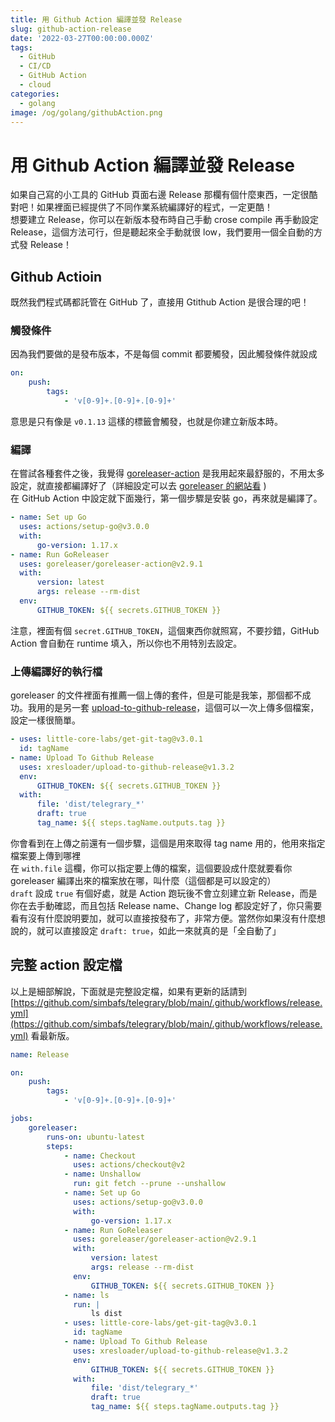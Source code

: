 ```yaml
---
title: 用 Github Action 編譯並發 Release
slug: github-action-release
date: '2022-03-27T00:00:00.000Z'
tags:
  - GitHub
  - CI/CD
  - GitHub Action
  - cloud
categories:
  - golang
image: /og/golang/githubAction.png
---
```


# 用 Github Action 編譯並發 Release

如果自己寫的小工具的 GitHub 頁面右邊 Release 那欄有個什麼東西，一定很酷對吧！如果裡面已經提供了不同作業系統編譯好的程式，一定更酷！  
想要建立 Release，你可以在新版本發布時自己手動 crose compile 再手動設定 Release，這個方法可行，但是聽起來全手動就很 low，我們要用一個全自動的方式發 Release！

## Github Actioin

既然我們程式碼都託管在 GitHub 了，直接用 Gtithub Action 是很合理的吧！

### 觸發條件

因為我們要做的是發布版本，不是每個 commit 都要觸發，因此觸發條件就設成

```yaml
on:
    push:
        tags:
            - 'v[0-9]+.[0-9]+.[0-9]+'
```

意思是只有像是 `v0.1.13` 這樣的標籤會觸發，也就是你建立新版本時。

### 編譯

在嘗試各種套件之後，我覺得 [goreleaser-action](https://github.com/marketplace/actions/goreleaser-action) 是我用起來最舒服的，不用太多設定，就直接都編譯好了（詳細設定可以去 [goreleaser 的網站看](https://goreleaser.com) )  
在 GitHub Action 中設定就下面幾行，第一個步驟是安裝 go，再來就是編譯了。

```yaml
- name: Set up Go
  uses: actions/setup-go@v3.0.0
  with:
      go-version: 1.17.x
- name: Run GoReleaser
  uses: goreleaser/goreleaser-action@v2.9.1
  with:
      version: latest
      args: release --rm-dist
  env:
      GITHUB_TOKEN: ${{ secrets.GITHUB_TOKEN }}
```

注意，裡面有個 `secret.GITHUB_TOKEN`，這個東西你就照寫，不要抄錯，GitHub Action 會自動在 runtime 填入，所以你也不用特別去設定。

### 上傳編譯好的執行檔

goreleaser 的文件裡面有推薦一個上傳的套件，但是可能是我笨，那個都不成功。我用的是另一套 [upload-to-github-release](https://github.com/marketplace/actions/upload-to-github-release)，這個可以一次上傳多個檔案，設定一樣很簡單。

```yaml
- uses: little-core-labs/get-git-tag@v3.0.1
  id: tagName
- name: Upload To Github Release
  uses: xresloader/upload-to-github-release@v1.3.2
  env:
      GITHUB_TOKEN: ${{ secrets.GITHUB_TOKEN }}
  with:
      file: 'dist/telegrary_*'
      draft: true
      tag_name: ${{ steps.tagName.outputs.tag }}
```

你會看到在上傳之前還有一個步驟，這個是用來取得 tag name 用的，他用來指定檔案要上傳到哪裡  
在 `with.file` 這欄，你可以指定要上傳的檔案，這個要設成什麼就要看你 goreleaser 編譯出來的檔案放在哪，叫什麼（這個都是可以設定的）  
`draft` 設成 `true` 有個好處，就是 Action 跑玩後不會立刻建立新 Release，而是你在去手動確認，而且包括 Release name、Change log 都設定好了，你只需要看有沒有什麼說明要加，就可以直接按發布了，非常方便。當然你如果沒有什麼想說的，就可以直接設定 `draft: true`，如此一來就真的是「全自動了」

## 完整 action 設定檔

以上是細部解說，下面就是完整設定檔，如果有更新的話請到 [https://github.com/simbafs/telegrary/blob/main/.github/workflows/release.yml](https://github.com/simbafs/telegrary/blob/main/.github/workflows/release.yml) 看最新版。

```yaml
name: Release

on:
    push:
        tags:
            - 'v[0-9]+.[0-9]+.[0-9]+'

jobs:
    goreleaser:
        runs-on: ubuntu-latest
        steps:
            - name: Checkout
              uses: actions/checkout@v2
            - name: Unshallow
              run: git fetch --prune --unshallow
            - name: Set up Go
              uses: actions/setup-go@v3.0.0
              with:
                  go-version: 1.17.x
            - name: Run GoReleaser
              uses: goreleaser/goreleaser-action@v2.9.1
              with:
                  version: latest
                  args: release --rm-dist
              env:
                  GITHUB_TOKEN: ${{ secrets.GITHUB_TOKEN }}
            - name: ls
              run: |
                  ls dist
            - uses: little-core-labs/get-git-tag@v3.0.1
              id: tagName
            - name: Upload To Github Release
              uses: xresloader/upload-to-github-release@v1.3.2
              env:
                  GITHUB_TOKEN: ${{ secrets.GITHUB_TOKEN }}
              with:
                  file: 'dist/telegrary_*'
                  draft: true
                  tag_name: ${{ steps.tagName.outputs.tag }}
```
